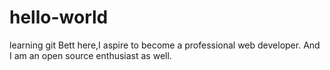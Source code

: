 # hello-world
learning git
Bett here,I aspire to become a professional web developer.
And I am an open source enthusiast as well.

